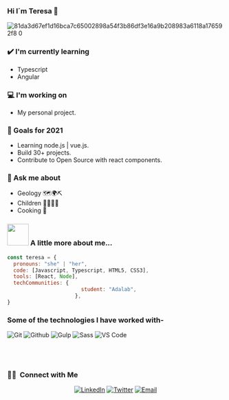 ### Hi I´m Teresa 👋


![81da3d67ef1d16bca7c65002898a54f3b86df3e16a9b208983a6118a176592f8 0](https://user-images.githubusercontent.com/75627557/114276877-d8b45b80-9a28-11eb-9116-b6b2060db5fb.png)

<!-- Create a tabular data for blog posts-->
### ✔️ I'm currently learning
- Typescript
- Angular
### 💻 I'm working on
- My personal project.
### 🌱 Goals for 2021
- Learning node.js | vue.js.
- Build 30+ projects.
- Contribute to Open Source with react components.

### 💭 Ask me about
- Geology 🗺🌍⛏ 
- Children 👨‍👩‍👧‍👦
- Cooking 🥘
<!-- 
### 🌴 Fun facts
- Trying to explore the mysteries.
- Congratualtions on making through the shell.-->

### <img src="https://media.giphy.com/media/VgCDAzcKvsR6OM0uWg/giphy.gif" width="50"> A little more about me...  

```javascript
const teresa = {
  pronouns: "she" | "her",
  code: [Javascript, Typescript, HTML5, CSS3],
  tools: [React, Node],
  techCommunities: {
                        student: "Adalab",
                      },
}
```
### Some of the technologies I have worked with-</br>
![Git](http://img.shields.io/badge/-Git-000000?style=for-the-badge&logo=Git)
![Github](http://img.shields.io/badge/-Github-000000?style=for-the-badge&logo=Github&logoColor=green)
![Gulp](http://img.shields.io/badge/-Gulp-000000?style=for-the-badge&logo=gulp)
![Sass](http://img.shields.io/badge/-Sass-000000?style=for-the-badge&logo=sass)
![VS Code](http://img.shields.io/badge/-VS%20Code-000000?style=for-the-badge&logo=Visual-studio-code&logoColor=blue)
</br></br></br></br>

<h3> 🤝🏻 &nbsp;Connect with Me </h3>
<p align="center">
<a href="https://www.linkedin.com/in/teresamarfer/" target="_blank"><img alt="LinkedIn" src="https://img.shields.io/badge/LinkedIn-teresamarfer-blue?style=flat-square&logo=linkedin"></a>
<a href="https://twitter.com/teresamarfer" target="_blank"><img alt="Twitter" src="https://img.shields.io/badge/Twitter-teresamarfer__-blue?style=flat-square&logo=twitter"></a>
<a href="mailto:teresamf64@gmail.com" target="_blank"><img alt="Email" src="https://img.shields.io/badge/Email-teresamf64@gmail.com-blue?style=flat-square&logo=gmail"></a>
</p>

<!--
**TeresaMartinezFernandez/TeresaMartinezFernandez** is a ✨ _special_ ✨ repository because its `README.md` (this file) appears on your GitHub profile.


